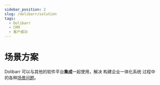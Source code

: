 ```yaml
---
sidebar_position: 2
slug: /dolibarr/solution
tags:
  - Dolibarr
  - CRM
  - 客户成功
---
```


# 场景方案

Dolibarr 可以与其他的软件平台**集成**一起使用，解决 构建企业一体化系统 过程中的各种[场景问题](#)。

